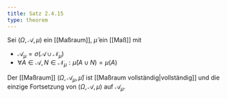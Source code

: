 ```yaml
---
title: Satz 2.4.15
type: theorem
---
```


Sei $(\Omega, \mathcal{A}, \mu)$ ein [[Maßraum]], $\hat{\mu}$ ein [[Maß]] mit
- $\mathcal{A}_\mu = \sigma(\mathcal{A} \cup \mathcal{N}_\mu)$
- $\forall A \in \mathcal{A}, N \in \mathcal{N}_\mu : \hat{\mu}(A \cup N) = \mu(A)$

Der [[Maßraum]] $(\Omega, \mathcal{A}_\mu, \hat{\mu})$ ist [[Maßraum vollständig|vollständig]] und die einzige Fortsetzung von $(\Omega, \mathcal{A}, \mu)$ auf $\mathcal{A}_\mu$.
